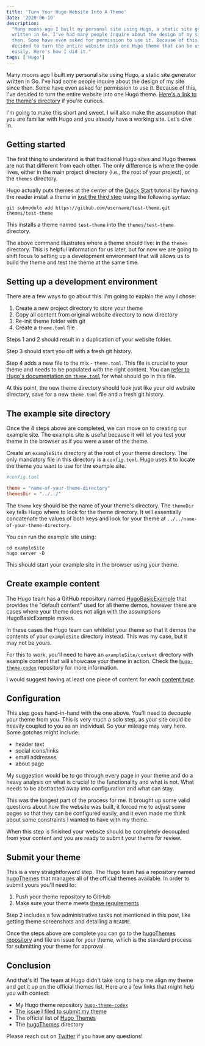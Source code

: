 ```yaml
---
title: 'Turn Your Hugo Website Into A Theme'
date: '2020-06-10'
description:
  "Many moons ago I built my personal site using Hugo, a static site generator
  written in Go. I've had many people inquire about the design of my site since
  then. Some have even asked for permission to use it. Because of this, I've
  decided to turn the entire website into one Hugo theme that can be used
  easily. Here's how I did it."
tags: ['Hugo']
---
```


Many moons ago I built my personal site using Hugo, a static site generator
written in Go. I've had some people inquire about the design of my site since
then. Some have even asked for permission to use it. Because of this, I've
decided to turn the entire website into one Hugo theme.
[Here's a link to the theme's directory](https://github.com/jakewies/hugo-theme-codex)
if you're curious.

I'm going to make this short and sweet. I will also make the assumption that you
are familiar with Hugo and you already have a working site. Let's dive in.

## Getting started

The first thing to understand is that traditional Hugo sites and Hugo themes are
not that different from each other. The only difference is where the code lives,
either in the main project directory (i.e., the root of your project), or the
`themes` directory.

Hugo actually puts themes at the center of the
[Quick Start](https://gohugo.io/getting-started/quick-start) tutorial by having
the reader install a theme in
[just the third step](https://gohugo.io/getting-started/quick-start/#step-3-add-a-theme)
using the following syntax:

```
git submodule add https://github.com/username/test-theme.git themes/test-theme
```

<warning>This installs a theme named `test-theme` into the `themes/test-theme`
directory.</warning>

The above command illustrates where a theme should live: in the `themes`
directory. This is helpful information for us later, but for now we are going to
shift focus to setting up a development environment that will allows us to build
the theme and test the theme at the same time.

## Setting up a development environment

There are a few ways to go about this. I'm going to explain the way I chose:

1. Create a new project directory to store your theme
2. Copy all content from original website directory to new directory
3. Re-init theme folder with git
4. Create a `theme.toml` file

Steps 1 and 2 should result in a duplication of your website folder.

Step 3 should start you off with a fresh git history.

Step 4 adds a new file to the mix - `theme.toml`. This file is crucial to your
theme and needs to be populated with the right content. You can
[refer to Hugo's documentation on `theme.toml`](https://github.com/gohugoio/hugoThemes#themetoml)
for what should go in this file.

At this point, the new theme directory should look just like your old website
directory, save for a new `theme.toml` file and a fresh git history.

## The example site directory

Once the 4 steps above are completed, we can move on to creating our example
site. The example site is useful because it will let you test your theme in the
browser as if you were a user of the theme.

Create an `exampleSite` directory at the root of your theme directory. The only
mandatory file in this directory is a `config.toml`. Hugo uses it to locate the
theme you want to use for the example site.

```toml
#config.toml

theme = "name-of-your-theme-directory"
themesDir = "../../"
```

The `theme` key should be the name of your theme's directory. The `themeDir` key
tells Hugo where to look for the theme directory. It will essentially
concatenate the values of both keys and look for your theme at
`../../name-of-your-theme-directory`.

You can run the example site using:

```
cd exampleSite
hugo server -D
```

This should start your example site in the browser using your theme.

## Create example content

The Hugo team has a GitHub repository named
[HugoBasicExample](https://github.com/gohugoio/HugoBasicExample) that provides
the "default content" used for all theme demos, however there are cases where
your theme does not align with the assumptions HugoBasicExample makes.

In these cases the Hugo team can whitelist your theme so that it demos the
contents of your `exampleSite` directory instead. This was my case, but it may
not be yours.

For this to work, you'll need to have an `exampleSite/content` directory with
example content that will showcase your theme in action. Check the
[`hugo-theme-codex`](https://github.com/jakewies/hugo-theme-codex/tree/master/exampleSite)
repository for more information.

I would suggest having at least one piece of content for each
[content type](https://gohugo.io/content-management/types/#readout).

## Configuration

This step goes hand-in-hand with the one above. You'll need to decouple your
theme from you. This is very much a solo step, as your site could be heavily
coupled to you as an individual. So your mileage may vary here. Some gotchas
might include:

- header text
- social icons/links
- email addresses
- about page

My suggestion would be to go through every page in your theme and do a heavy
analysis on what is crucial to the functionality and what is not. What needs to
be abstracted away into configuration and what can stay.

This was the longest part of the process for me. It brought up some valid
questions about how the website was built, it forced me to adjust some pages so
that they can be configured easily, and it even made me think about some
constraints I wanted to have with my theme.

When this step is finished your website should be completely decoupled from your
content and you are ready to submit your theme for review.

## Submit your theme

This is a very straightforward step. The Hugo team has a repository named
[hugoThemes](https://github.com/gohugoio/hugoThemes) that manages all of the
official themes available. In order to submit yours you'll need to:

1. Push your theme repository to GitHub
2. Make sure your theme meets
   [these requirements](https://github.com/gohugoio/hugoThemes#adding-a-theme-to-the-list)

<warning>Step 2 includes a few administrative tasks not mentioned in this post,
like getting theme screenshots and detailing a `README`.</warning>

Once the steps above are complete you can go to the
[hugoThemes repository](https://github.com/gohugoio/hugoThemes) and file an
issue for your theme, which is the standard process for submitting your theme
for approval.

## Conclusion

And that's it! The team at Hugo didn't take long to help me align my theme and
get it up on the official themes list. Here are a few links that might help you
with context:

- My Hugo theme repository
  [`hugo-theme-codex`](https://github.com/jakewies/hugo-theme-codex)
- [The issue I filed to submit my theme](https://github.com/gohugoio/hugoThemes/issues/863)
- The official list of [Hugo Themes](https://themes.gohugo.io)
- The [hugoThemes](https://github.com/gohugoio/hugoThemes) directory

Please reach out on [Twitter](https://twitter.com/jakewies) if you have any
questions!

